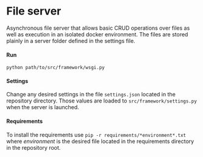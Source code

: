 # File server

Asynchronous file server that allows basic CRUD operations over files as well as execution in an isolated docker environment.
The files are stored plainly in a server folder defined in the settings file.

#### Run
```python path/to/src/framework/wsgi.py```

#### Settings
Change any desired settings in the file `settings.json` located in the repository directory. Those values are loaded to `src/framework/settings.py` when the server is launched.

#### Requirements
To install the requirements use ```pip -r requirements/*environment*.txt``` where *environment* is the desired file located in the requirements directory in the repository root. 
